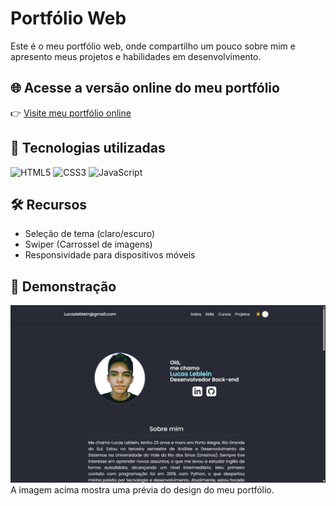 # Portfólio Web

Este é o meu portfólio web, onde compartilho um pouco sobre mim e apresento meus projetos e habilidades em desenvolvimento.

## 🌐 Acesse a versão online do meu portfólio
👉 [Visite meu portfólio online](https://lucas-ldev.github.io/)

## 🚀 Tecnologias utilizadas
![HTML5](https://img.shields.io/badge/HTML5-E34F26?style=for-the-badge&logo=html5&logoColor=white) 
![CSS3](https://img.shields.io/badge/CSS3-1572B6?style=for-the-badge&logo=css3&logoColor=white)
![JavaScript](https://img.shields.io/badge/JavaScript-F7DF1E?style=for-the-badge&logo=javascript&logoColor=black)

## 🛠️ Recursos
- Seleção de tema (claro/escuro)
- Swiper (Carrossel de imagens)
- Responsividade para dispositivos móveis

## 🌟 Demonstração  
<img src="assets/images/demo-projects/portfolio.png" alt="Captura de Tela do Portfólio" width="600">  
A imagem acima mostra uma prévia do design do meu portfólio.